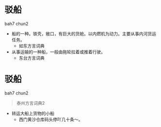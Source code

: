 # 驳船
bah7 chun2
+ 船的一种。铁壳，敞口，有巨大的货舱。以内燃机为动力。主要从事内河货运任务。
  * 如东方言词典
+ 从事运输的一种船，一般由拖轮拉着或推着行驶。
  * 东台方言词典


# 驳船
bah7 chun2
> 泰州方言词典2
- 转运大船上货物的小船
  - 西门黄沙仓库码头停吖几十条～。